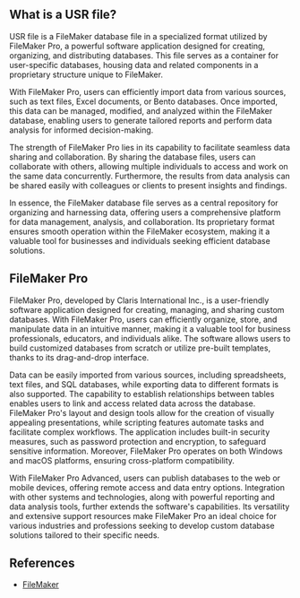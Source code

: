 ## What is a USR file?

USR file is a FileMaker database file in a specialized format utilized by FileMaker Pro, a powerful software application designed for creating, organizing, and distributing databases. This file serves as a container for user-specific databases, housing data and related components in a proprietary structure unique to FileMaker.

With FileMaker Pro, users can efficiently import data from various sources, such as text files, Excel documents, or Bento databases. Once imported, this data can be managed, modified, and analyzed within the FileMaker database, enabling users to generate tailored reports and perform data analysis for informed decision-making.

The strength of FileMaker Pro lies in its capability to facilitate seamless data sharing and collaboration. By sharing the database files, users can collaborate with others, allowing multiple individuals to access and work on the same data concurrently. Furthermore, the results from data analysis can be shared easily with colleagues or clients to present insights and findings.

In essence, the FileMaker database file serves as a central repository for organizing and harnessing data, offering users a comprehensive platform for data management, analysis, and collaboration. Its proprietary format ensures smooth operation within the FileMaker ecosystem, making it a valuable tool for businesses and individuals seeking efficient database solutions.

## FileMaker Pro

FileMaker Pro, developed by Claris International Inc., is a user-friendly software application designed for creating, managing, and sharing custom databases. With FileMaker Pro, users can efficiently organize, store, and manipulate data in an intuitive manner, making it a valuable tool for business professionals, educators, and individuals alike. The software allows users to build customized databases from scratch or utilize pre-built templates, thanks to its drag-and-drop interface. 

Data can be easily imported from various sources, including spreadsheets, text files, and SQL databases, while exporting data to different formats is also supported. The capability to establish relationships between tables enables users to link and access related data across the database. FileMaker Pro's layout and design tools allow for the creation of visually appealing presentations, while scripting features automate tasks and facilitate complex workflows. The application includes built-in security measures, such as password protection and encryption, to safeguard sensitive information. Moreover, FileMaker Pro operates on both Windows and macOS platforms, ensuring cross-platform compatibility. 

With FileMaker Pro Advanced, users can publish databases to the web or mobile devices, offering remote access and data entry options. Integration with other systems and technologies, along with powerful reporting and data analysis tools, further extends the software's capabilities. Its versatility and extensive support resources make FileMaker Pro an ideal choice for various industries and professions seeking to develop custom database solutions tailored to their specific needs.

## References
* [FileMaker](https://en.wikipedia.org/wiki/FileMaker)


